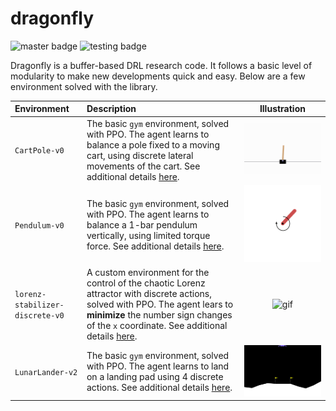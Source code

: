 # dragonfly

![master badge](https://github.com/jviquerat/dragonfly/workflows/dragonfly/badge.svg)
![testing badge](https://github.com/jviquerat/dragonfly/workflows/dragonfly/badge.svg)

Dragonfly is a buffer-based DRL research code. It follows a basic level of modularity to make new developments quick and easy. Below are a few environment solved with the library.

| Environment | Description | Illustration |
| :--- | :--- | :---: |
| `CartPole-v0` | The basic `gym` environment, solved with PPO. The agent learns to balance a pole fixed to a moving cart, using discrete lateral movements of the cart. See additional details <a href="dragonfly/save/cartpole/README.md">here</a>. | <img width="500" alt="gif" src="dragonfly/save/cartpole/good.gif"> |
| `Pendulum-v0` | The basic `gym` environment, solved with PPO. The agent learns to balance a 1-bar pendulum vertically, using limited torque force. See additional details <a href="dragonfly/save/pendulum/README.md">here</a>.  | <img width="500" alt="gif" src="dragonfly/save/pendulum/good.gif"> |
| `lorenz-stabilizer-discrete-v0` | A custom environment for the control of the chaotic Lorenz attractor with discrete actions, solved with PPO. The agent lears to **minimize** the number sign changes of the `x` coordinate. See additional details <a href="dragonfly/save/lorenz_stabilizer/README.md">here</a>. | <img width="500" alt="gif" src="dragonfly/save/lorenz_stabilizer/good.gif"> |
| `LunarLander-v2` | The basic `gym` environment, solved with PPO. The agent learns to land on a landing pad using 4 discrete actions. See additional details <a href="dragonfly/save/lunarlander/README.md">here</a>. | <img width="500" alt="gif" src="dragonfly/save/lunarlander/good.gif"> |
